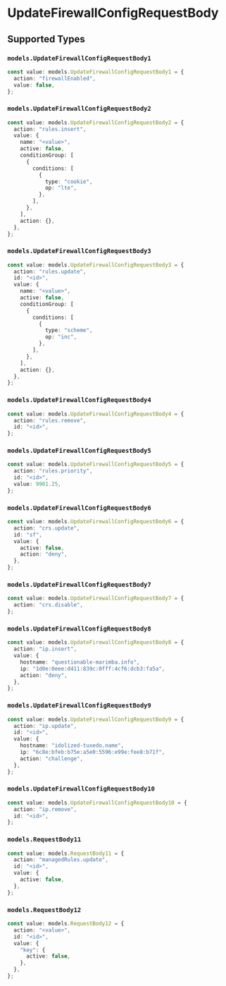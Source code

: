 # UpdateFirewallConfigRequestBody


## Supported Types

### `models.UpdateFirewallConfigRequestBody1`

```typescript
const value: models.UpdateFirewallConfigRequestBody1 = {
  action: "firewallEnabled",
  value: false,
};
```

### `models.UpdateFirewallConfigRequestBody2`

```typescript
const value: models.UpdateFirewallConfigRequestBody2 = {
  action: "rules.insert",
  value: {
    name: "<value>",
    active: false,
    conditionGroup: [
      {
        conditions: [
          {
            type: "cookie",
            op: "lte",
          },
        ],
      },
    ],
    action: {},
  },
};
```

### `models.UpdateFirewallConfigRequestBody3`

```typescript
const value: models.UpdateFirewallConfigRequestBody3 = {
  action: "rules.update",
  id: "<id>",
  value: {
    name: "<value>",
    active: false,
    conditionGroup: [
      {
        conditions: [
          {
            type: "scheme",
            op: "inc",
          },
        ],
      },
    ],
    action: {},
  },
};
```

### `models.UpdateFirewallConfigRequestBody4`

```typescript
const value: models.UpdateFirewallConfigRequestBody4 = {
  action: "rules.remove",
  id: "<id>",
};
```

### `models.UpdateFirewallConfigRequestBody5`

```typescript
const value: models.UpdateFirewallConfigRequestBody5 = {
  action: "rules.priority",
  id: "<id>",
  value: 9901.25,
};
```

### `models.UpdateFirewallConfigRequestBody6`

```typescript
const value: models.UpdateFirewallConfigRequestBody6 = {
  action: "crs.update",
  id: "sf",
  value: {
    active: false,
    action: "deny",
  },
};
```

### `models.UpdateFirewallConfigRequestBody7`

```typescript
const value: models.UpdateFirewallConfigRequestBody7 = {
  action: "crs.disable",
};
```

### `models.UpdateFirewallConfigRequestBody8`

```typescript
const value: models.UpdateFirewallConfigRequestBody8 = {
  action: "ip.insert",
  value: {
    hostname: "questionable-marimba.info",
    ip: "1d0e:0eee:d411:839c:0fff:4cf6:dcb3:fa5a",
    action: "deny",
  },
};
```

### `models.UpdateFirewallConfigRequestBody9`

```typescript
const value: models.UpdateFirewallConfigRequestBody9 = {
  action: "ip.update",
  id: "<id>",
  value: {
    hostname: "idolized-tuxedo.name",
    ip: "6c8e:bfeb:b75e:a5e0:5596:e99e:fee8:b71f",
    action: "challenge",
  },
};
```

### `models.UpdateFirewallConfigRequestBody10`

```typescript
const value: models.UpdateFirewallConfigRequestBody10 = {
  action: "ip.remove",
  id: "<id>",
};
```

### `models.RequestBody11`

```typescript
const value: models.RequestBody11 = {
  action: "managedRules.update",
  id: "<id>",
  value: {
    active: false,
  },
};
```

### `models.RequestBody12`

```typescript
const value: models.RequestBody12 = {
  action: "<value>",
  id: "<id>",
  value: {
    "key": {
      active: false,
    },
  },
};
```

